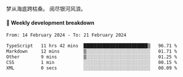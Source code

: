 梦从海底跨枯桑。
阅尽银河风浪。


#### 📝 Weekly development breakdown

<!--START_SECTION:waka-->

```txt
From: 14 February 2024 - To: 21 February 2024

TypeScript   11 hrs 42 mins  ████████████████████████▒   96.71 %
Markdown     12 mins         ▒░░░░░░░░░░░░░░░░░░░░░░░░   01.71 %
Other        9 mins          ▒░░░░░░░░░░░░░░░░░░░░░░░░   01.25 %
CSS          1 min           ░░░░░░░░░░░░░░░░░░░░░░░░░   00.15 %
XML          0 secs          ░░░░░░░░░░░░░░░░░░░░░░░░░   00.09 %
```

<!--END_SECTION:waka-->



